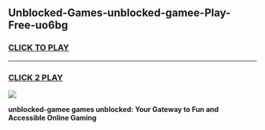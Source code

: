 
## Unblocked-Games-unblocked-gamee-Play-Free-uo6bg
<h3>
<a href="https://premium76.site?title=unblocked-gamee&ref=21A">CLICK TO PLAY</a></h3>
<hr>

<h3>
<a href="https://premium76.site?title=unblocked-gamee&ref=21A">CLICK 2 PLAY</a>
  
</h3>

<a href="https://premium76.site?title=unblocked-gamee&ref=21A"><img src="https://clearcache.store/games.png"></a>


**unblocked-gamee games unblocked: Your Gateway to Fun and Accessible Online Gaming**
